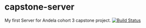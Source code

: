 # capstone-server
My first Server for Andela cohort 3 capstone project.
[![Build Status](https://travis-ci.org/leny62/capstone.svg?branch=develop)](https://travis-ci.org/leny62/capstone)

